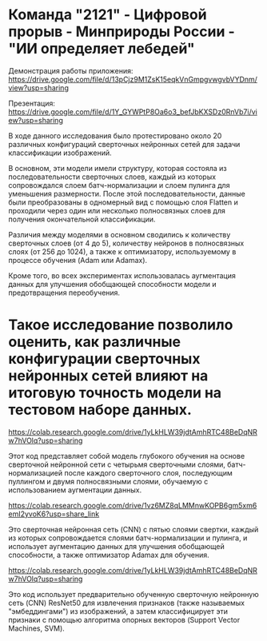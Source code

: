 Команда "2121" - Цифровой прорыв - Минприроды России - "ИИ определяет лебедей"
=====================================================

Демонстрация работы приложения: https://drive.google.com/file/d/13pCjz9M1ZsK15eqkVnGmpgvwgvbVYDnm/view?usp=sharing

Презентация: https://drive.google.com/file/d/1Y_GYWPtP8Oa6o3_befJbKXSDz0RnVb7i/view?usp=sharing

В ходе данного исследования было протестировано около 20 различных конфигураций сверточных нейронных сетей для задачи классификации изображений.

В основном, эти модели имели структуру, которая состояла из последовательности сверточных слоев, каждый из которых сопровождался слоем батч-нормализации и слоем пулинга для уменьшения размерности. После этой последовательности, данные были преобразованы в одномерный вид с помощью слоя Flatten и проходили через один или несколько полносвязных слоев для получения окончательной классификации.

Различия между моделями в основном сводились к количеству сверточных слоев (от 4 до 5), количеству нейронов в полносвязных слоях (от 256 до 1024), а также к оптимизатору, используемому в процессе обучения (Adam или Adamax). 

Кроме того, во всех экспериментах использовалась аугментация данных для улучшения обобщающей способности модели и предотвращения переобучения. 

Такое исследование позволило оценить, как различные конфигурации сверточных нейронных сетей влияют на итоговую точность модели на тестовом наборе данных.
=====================================================

https://colab.research.google.com/drive/1yLkHLW39jdtAmhRTC48BeDqNRw7hVOlq?usp=sharing

Этот код представляет собой модель глубокого обучения на основе сверточной нейронной сети с четырьмя сверточными слоями, батч-нормализацией после каждого сверточного слоя, последующим пуллингом и двумя полносвязными слоями, обучаемую с использованием аугментации данных.

https://colab.research.google.com/drive/1vz6MZ8qLMMnwKOPB6gm5xm6emI2yvoK6?usp=share_link

Это сверточная нейронная сеть (CNN) с пятью слоями свертки, каждый из которых сопровождается слоями батч-нормализации и пулинга, и использует аугментацию данных для улучшения обобщающей способности, а также оптимизатор Adamax для обучения.




https://colab.research.google.com/drive/1yLkHLW39jdtAmhRTC48BeDqNRw7hVOlq?usp=sharing


Это код использует предварительно обученную сверточную нейронную сеть (CNN) ResNet50 для извлечения признаков (также называемых "эмбеддингами") из изображений, а затем классифицирует эти признаки с помощью алгоритма опорных векторов (Support Vector Machines, SVM).


